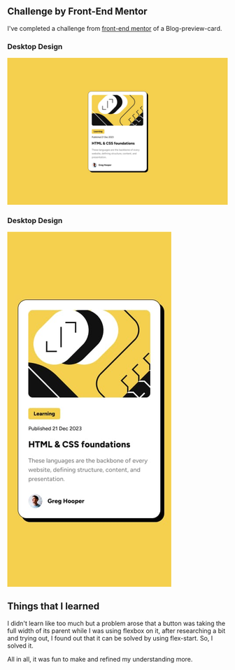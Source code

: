 ## Challenge by Front-End Mentor 
I've completed a challenge from [front-end mentor](https://frontendmentor.io/) of a Blog-preview-card. 

### Desktop Design
![Desktop design](design/desktop-design.jpg)

### Desktop Design
![Mobile design](design/mobile-design.jpg)

## Things that I learned
I didn't learn like too much but a problem arose that a button was taking the full width of its parent while I was using flexbox on it, after researching a bit and trying out, I found out that it can be solved by using flex-start. So, I solved it.

All in all, it was fun to make and refined my understanding more.
